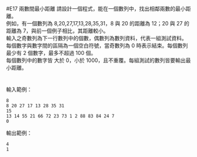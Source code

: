 #E17	兩數間最小距離
請設計一個程式，能在一個數列中，找出相鄰兩數的最小距離。<br>
例如，有一個數列為 8,20,27,17,13,28,35,31，8 與 20 的距離為 12；20 與 27 的距離為 7，與前一個例子相比，其距離較小。<br>
輸入之奇數列為下一行數列中的個數，偶數列為數列資料，代表一組測試資料。 <br>
每個數字與數字間的區隔為一個空白符號，當奇數列為 0 時表示結束。每個數列最少有 2 個數字，最多不超過 100 個。<br>
每個數列中的數字皆 大於 0，小於 1000，且不重覆。每組測試的數列皆要輸出最小距離。
#
輸入範例：
```
8
8 20 27 17 13 28 35 31
15
13 14 55 21 66 72 23 73 1 2 88 83 84 24 7
0
```
輸出範例：
```
4
1
```
